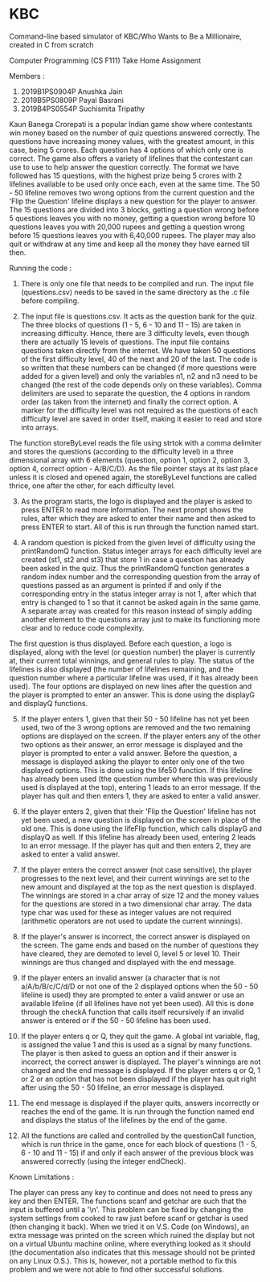 # KBC 
Command-line based simulator of KBC/Who Wants to Be a Millionaire, created in C from scratch 


Computer Programming (CS F111) Take Home Assignment 

Members : 
1. 2019B1PS0904P  Anushka Jain 
2. 2019B5PS0809P  Payal Basrani 
3. 2019B4PS0554P  Suchismita Tripathy 



Kaun Banega Crorepati is a popular Indian game show where contestants win money based on the number of quiz questions answered correctly. The questions have increasing money values, with the greatest amount, in this case, being 5 crores. Each question has 4 options of which only one is correct. The game also offers a variety of lifelines that the contestant can use to use to help answer the question correctly. The format we have followed has 15 questions, with the highest prize being 5 crores with 2 lifelines available to be used only once each, even at the same time. The 50 - 50 lifeline removes two wrong options from the current question and the 'Flip the Question' lifeline displays a new question for the player to answer. The 15 questions are divided into 3 blocks, getting a question wrong before 5 questions leaves you with no money, getting a question wrong before 10 questions leaves you with 20,000 rupees and getting a question wrong before 15 questions leaves you with 6,40,000 rupees. The player may also quit or withdraw at any time and keep all the money they have earned till then. 



Running the code : 

1. There is only one file that needs to be compiled and run.
The input file (questions.csv) needs to be saved in the same directory as the .c file before compiling. 

2. The input file is questions.csv. It acts as the question bank for the quiz. The three blocks of questions (1 - 5, 6 - 10 and 11 - 15) are taken in increasing difficulty. Hence, there are 3 difficulty levels, even though there are actually 15 levels of questions. The input file contains questions taken directly from the internet. We have taken 50 questions of the first difficulty level, 40 of the next and 20 of the last. The code is so written that these numbers can be changed (if more questions were added for a given level) and only the variables n1, n2 and n3 need to be changed (the rest of the code depends only on these variables). Comma delimiters are used to separate the question, the 4 options in random order (as taken from the internet) and finally the correct option. A marker for the difficulty level was not required as the questions of each difficulty level are saved in order itself, making it easier to read and store into arrays. 

The function storeByLevel reads the file using strtok with a comma delimiter and stores the questions (according to the difficulty level) in a three dimensional array with 6 elements (question, option 1, option 2, option 3, option 4, correct option - A/B/C/D). As the file pointer stays at its last place unless it is closed and opened again, the storeByLevel functions are called thrice, one after the other, for each difficulty level. 

3. As the program starts, the logo is displayed and the player is asked to press ENTER to read more information. The next prompt shows the rules, after which they are asked to enter their name and then asked to press ENTER to start. All of this is run through the function named start. 

4. A random question is picked from the given level of difficulty using the printRandomQ function. Status integer arrays for each difficulty level are created (st1, st2 and st3) that store 1 in case a question has already been asked in the quiz. Thus the printRandomQ function generates a random index number and the corresponding question from the array of questions passed as an argument is printed if and only if the corresponding entry in the status integer array is not 1, after which that entry is changed to 1 so that it cannot be asked again in the same game. A separate array was created for this reason instead of simply adding another element to the questions array just to make its functioning more clear and to reduce code complexity. 

The first question is thus displayed. Before each question, a logo is displayed, along with the level (or question number) the player is currently at, their current total winnings, and general rules to play. The status of the lifelines is also displayed (the number of lifelines remaining, and the question number where a particular lifeline was used, if it has already been used). The four options are displayed on new lines after the question and the player is prompted to enter an answer. This is done using the displayG and displayQ functions. 

5. If the player enters 1, given that their 50 - 50 lifeline has not yet been used, two of the 3 wrong options are removed and the two remaining options are displayed on the screen. If the player enters any of the other two options as their answer, an error message is displayed and the player is prompted to enter a valid answer. Before the question, a message is displayed asking the player to enter only one of the two displayed options. This is done using the life50 function. If this lifeline has already been used (the question number where this was previously used is displayed at the top), entering 1 leads to an error message. If the player has quit and then enters 1, they are asked to enter a valid answer. 

6. If the player enters 2, given that their 'Flip the Question' lifeline has not yet been used, a new question is displayed on the screen in place of the old one. This is done using the lifeFlip function, which calls displayG and displayQ as well. If this lifeline has already been used, entering 2 leads to an error message. If the player has quit and then enters 2, they are asked to enter a valid answer. 

7. If the player enters the correct answer (not case sensitive), the player progresses to the next level, and their current winnings are set to the new amount and displayed at the top as the next question is displayed. The winnings are stored in a char array of size 12 and the money values for the questions are stored in a two dimensional char array. The data type char was used for these as integer values are not required (arithmetic operators are not used to update the current winnings). 

8. If the player's answer is incorrect, the correct answer is displayed on the screen. The game ends and based on the number of questions they have cleared, they are demoted to level 0, level 5 or level 10. Their winnings are thus changed and displayed with the end message. 

9. If the player enters an invalid answer (a character that is not a/A/b/B/c/C/d/D or not one of the 2 displayed options when the 50 - 50 lifeline is used) they are prompted to enter a valid answer or use an available lifeline (if all lifelines have not yet been used). All this is done through the checkA function that calls itself recursively if an invalid answer is entered or if the 50 - 50 lifeline has been used.  

10. If the player enters q or Q, they quit the game. A global int variable, flag, is assigned the value 1 and this is used as a signal by many functions. The player is then asked to guess an option and if their answer is incorrect, the correct answer is displayed. The player's winnings are not changed and the end message is displayed. If the player enters q or Q, 1 or 2 or an option that has not been displayed if the player has quit right after using the 50 - 50 lifeline, an error message is displayed. 

11. The end message is displayed if the player quits, answers incorrectly or reaches the end of the game. It is run through the function named end and displays the status of the lifelines by the end of the game. 

12. All the functions are called and controlled by the questionCall function, which is run thrice in the game, once for each block of questions (1 - 5, 6 - 10 and 11 - 15) if and only if each answer of the previous block was answered correctly (using the integer endCheck). 



Known Limitations : 

The player can press any key to continue and does not need to press any key and then ENTER. The functions scanf and getchar are such that the input is buffered until a '\n'. This problem can be fixed by changing the system settings from cooked to raw just before scanf or getchar is used (then changing it back). When we tried it on V.S. Code (on Windows), an extra message was printed on the screen which ruined the display but not on a virtual Ubuntu machine online, where everything looked as it should (the documentation also indicates that this message should not be printed on any Linux O.S.). This is, however, not a portable method to fix this problem and we were not able to find other successful solutions. 
